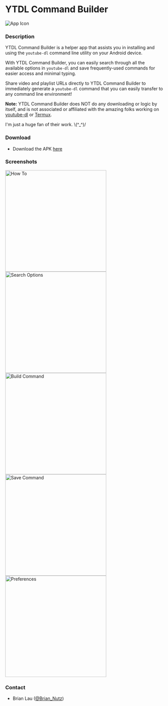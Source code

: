# YTDL Command Builder #

![App Icon](app/src/main/ic_launcher-web.png)

### Description ###

YTDL Command Builder is a helper app that assists you in installing and using the `youtube-dl` command line utility on your Android device.

With YTDL Command Builder, you can easily search through all the available options in `youtube-dl` and save frequently-used commands for easier access and minimal typing.

Share video and playlist URLs directly to YTDL Command Builder to immediately generate a `youtube-dl` command that you can easily transfer to any command line environment!


**Note:** 
YTDL Command Builder does NOT do any downloading or logic by itself, and is not associated or affiliated with the amazing folks working on [youtube-dl](https://rg3.github.io/youtube-dl/) or [Termux](https://termux.com/).

I'm just a huge fan of their work. \\(^_^)/


### Download ###

* Download the APK [here](https://github.com/bnutz/ytdl-command-builder/releases)


### Screenshots ###

<img alt="How To" src="screenshots/01%20how.png" width="320" />
<img alt="Search Options" src="screenshots/02%20search.png" width="320" />
<img alt="Build Command" src="screenshots/03%20build.png" width="320" />
<img alt="Save Command" src="screenshots/04%20save.png" width="320" />
<img alt="Preferences" src="screenshots/05%20prefs.png" width="320" />


### Contact ###

* Brian Lau ([@Brian_Nutz](https://twitter.com/brian_nutz/))
